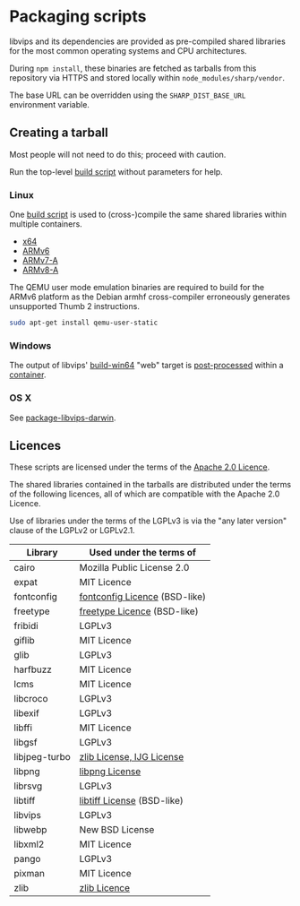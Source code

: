 # Packaging scripts

libvips and its dependencies are provided as pre-compiled shared libraries
for the most common operating systems and CPU architectures.

During `npm install`, these binaries are fetched as tarballs from
this repository via HTTPS and stored locally within `node_modules/sharp/vendor`.

The base URL can be overridden using the `SHARP_DIST_BASE_URL` environment variable.

## Creating a tarball

Most people will not need to do this; proceed with caution.

Run the top-level [build script](build.sh) without parameters for help.

### Linux

One [build script](build/lin.sh) is used to (cross-)compile
the same shared libraries within multiple containers.

* [x64](linux-x64/Dockerfile)
* [ARMv6](linux-armv6/Dockerfile)
* [ARMv7-A](linux-armv7/Dockerfile)
* [ARMv8-A](linux-armv8/Dockerfile)

The QEMU user mode emulation binaries are required to build for
the ARMv6 platform as the Debian armhf cross-compiler erroneously
generates unsupported Thumb 2 instructions.

```sh
sudo apt-get install qemu-user-static
```

### Windows

The output of libvips' [build-win64](https://github.com/jcupitt/build-win64)
"web" target is [post-processed](build/win.sh) within a [container](win32-x64/Dockerfile).

### OS X

See [package-libvips-darwin](https://github.com/lovell/package-libvips-darwin).

## Licences

These scripts are licensed under the terms of the
[Apache 2.0 Licence](https://github.com/lovell/sharp-libvips/blob/master/LICENSE).

The shared libraries contained in the tarballs
are distributed under the terms of the following licences,
all of which are compatible with the Apache 2.0 Licence.

Use of libraries under the terms of the LGPLv3 is via the
"any later version" clause of the LGPLv2 or LGPLv2.1.

| Library       | Used under the terms of                                                                                  |
|---------------|----------------------------------------------------------------------------------------------------------|
| cairo         | Mozilla Public License 2.0                                                                               |
| expat         | MIT Licence                                                                                              |
| fontconfig    | [fontconfig Licence](https://cgit.freedesktop.org/fontconfig/tree/COPYING) (BSD-like)                    |
| freetype      | [freetype Licence](http://git.savannah.gnu.org/cgit/freetype/freetype2.git/tree/docs/FTL.TXT) (BSD-like) |
| fribidi       | LGPLv3
| giflib        | MIT Licence                                                                                              |
| glib          | LGPLv3                                                                                                   |
| harfbuzz      | MIT Licence                                                                                              |
| lcms          | MIT Licence                                                                                              |
| libcroco      | LGPLv3                                                                                                   |
| libexif       | LGPLv3                                                                                                   |
| libffi        | MIT Licence                                                                                              |
| libgsf        | LGPLv3                                                                                                   |
| libjpeg-turbo | [zlib License, IJG License](https://github.com/libjpeg-turbo/libjpeg-turbo/blob/master/LICENSE.md)       |
| libpng        | [libpng License](http://www.libpng.org/pub/png/src/libpng-LICENSE.txt)                                   |
| librsvg       | LGPLv3                                                                                                   |
| libtiff       | [libtiff License](http://www.libtiff.org/misc.html) (BSD-like)                                           |
| libvips       | LGPLv3                                                                                                   |
| libwebp       | New BSD License                                                                                          |
| libxml2       | MIT Licence                                                                                              |
| pango         | LGPLv3                                                                                                   |
| pixman        | MIT Licence                                                                                              |
| zlib          | [zlib Licence](https://github.com/madler/zlib/blob/master/zlib.h)                                        |
